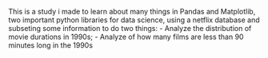 This is a study i made to learn about many things in Pandas and Matplotlib, two important python libraries for data science, using a netflix database and subseting some information to do two things: - Analyze the distribution of movie durations in 1990s; - Analyze of how many films are less than 90 minutes long in the 1990s
